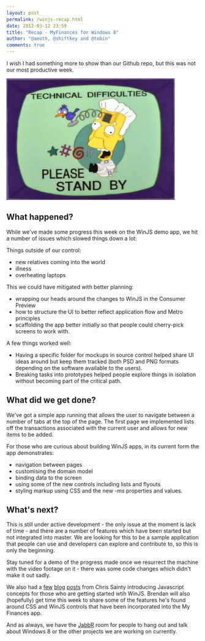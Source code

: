 ```yaml
--- 
layout: post
permalink: /winjs-recap.html
date: 2012-03-12 23:59
title: "Recap - MyFinances for Windows 8"
author: "@aeoth, @shiftkey and @tobin"
comments: true
---
```


I wish I had something more to show than our Github repo, but this was not our most productive week.

![](/img/technical.jpg)

## What happened?

While we've made some progress this week on the WinJS demo app, we hit a number of issues which slowed things down a lot:

Things outside of our control:

 - new relatives coming into the world
 - illness
 - overheating laptops

This we could have mitigated with better planning:

 - wrapping our heads around the changes to WinJS in the Consumer Preview
 - how to structure the UI to better reflect application flow and Metro principles
 - scaffolding the app better initially so that people could cherry-pick screens to work with.

A few things worked well:

 - Having a specific folder for mockups in source control helped share UI ideas around but keep them tracked (both PSD and PNG formats depending on the software available to the users).
 - Breaking tasks into prototypes helped people explore things in isolation without becoming part of the critical path.

## What did we get done?

We've got a simple app running that allows the user to navigate between a number of tabs at the top of the page. The first page we implemented lists off the transactions associated with the current user and allows for new items to be added.

For those who are curious about building WinJS apps, in its current form the app demonstrates:

 - navigation between pages
 - customising the domain model
 - binding data to the screen
 - using some of the new controls including lists and flyouts
 - styling markup using CSS and the new *-ms* properties and values.

## What's next?

This is still under active development - the only issue at the moment is lack of time - and there are a number of features which have been started but not integrated into master. We are looking for this to be a sample application that people can use and developers can explore and contribute to, so this is only the beginning.

Stay tuned for a demo of the progress made once we resurrect the machine with the video footage on it - there was some code changes which didn't make it out sadly.

We also had a [few](http://csainty.blogspot.com.au/2012/03/windows-8-winrt-and-winjs-scope.html) [blog](http://csainty.blogspot.com.au/2012/03/winjs-namespaces.html) [posts](http://csainty.blogspot.com.au/2012/03/winjs-classes.html) from Chris Sainty introducing Javascript concepts for those who are getting started wtih WinJS. Brendan will also (hopefully) get time this week to share some of the features he's found around CSS and WinJS controls that have been incorporated into the My Finances app.

And as always, we have the [JabbR](http://jabbr.net/#/rooms/code52) room for people to hang out and talk about Windows 8 or the other projects we are working on currently.